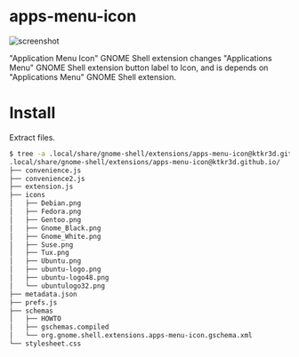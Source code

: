 apps-menu-icon
==============

![screenshot](https://github.com/ktkr3d/dash-to-dock/raw/master/media/apps-menu-icon-extension.png)

"Application Menu Icon" GNOME Shell extension changes "Applications Menu" GNOME Shell extension button label to Icon, and is depends on "Applications Menu" GNOME Shell extension.

Install
======

Extract files.

``` bash
$ tree -a .local/share/gnome-shell/extensions/apps-menu-icon@ktkr3d.github.io/
.local/share/gnome-shell/extensions/apps-menu-icon@ktkr3d.github.io/
├── convenience.js
├── convenience2.js
├── extension.js
├── icons
│   ├── Debian.png
│   ├── Fedora.png
│   ├── Gentoo.png
│   ├── Gnome_Black.png
│   ├── Gnome_White.png
│   ├── Suse.png
│   ├── Tux.png
│   ├── Ubuntu.png
│   ├── ubuntu-logo.png
│   ├── ubuntu-logo48.png
│   └── ubuntulogo32.png
├── metadata.json
├── prefs.js
├── schemas
│   ├── HOWTO
│   ├── gschemas.compiled
│   └── org.gnome.shell.extensions.apps-menu-icon.gschema.xml
└── stylesheet.css
```
